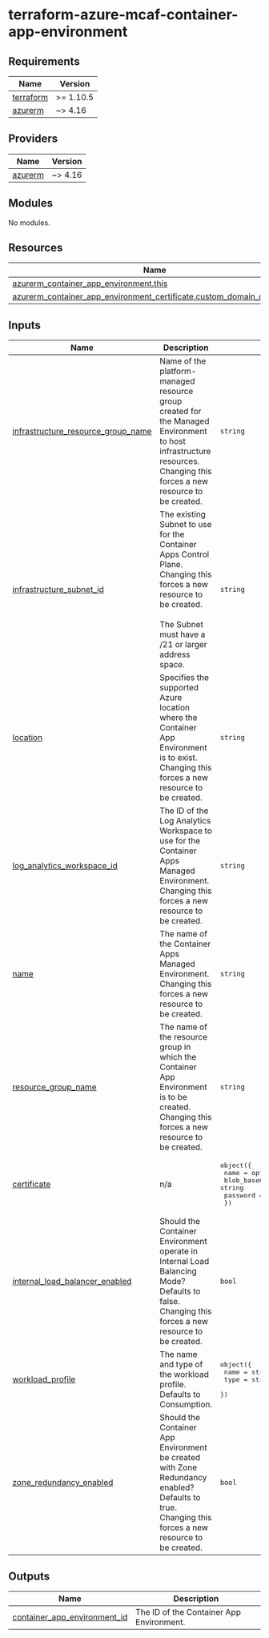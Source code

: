 # terraform-azure-mcaf-container-app-environment
<!-- BEGIN_TF_DOCS -->
## Requirements

| Name | Version |
|------|---------|
| <a name="requirement_terraform"></a> [terraform](#requirement\_terraform) | >= 1.10.5 |
| <a name="requirement_azurerm"></a> [azurerm](#requirement\_azurerm) | ~> 4.16 |

## Providers

| Name | Version |
|------|---------|
| <a name="provider_azurerm"></a> [azurerm](#provider\_azurerm) | ~> 4.16 |

## Modules

No modules.

## Resources

| Name | Type |
|------|------|
| [azurerm_container_app_environment.this](https://registry.terraform.io/providers/hashicorp/azurerm/latest/docs/resources/container_app_environment) | resource |
| [azurerm_container_app_environment_certificate.custom_domain_certificate](https://registry.terraform.io/providers/hashicorp/azurerm/latest/docs/resources/container_app_environment_certificate) | resource |

## Inputs

| Name | Description | Type | Default | Required |
|------|-------------|------|---------|:--------:|
| <a name="input_infrastructure_resource_group_name"></a> [infrastructure\_resource\_group\_name](#input\_infrastructure\_resource\_group\_name) | Name of the platform-managed resource group created for the Managed Environment to host infrastructure resources. Changing this forces a new resource to be created. | `string` | n/a | yes |
| <a name="input_infrastructure_subnet_id"></a> [infrastructure\_subnet\_id](#input\_infrastructure\_subnet\_id) | The existing Subnet to use for the Container Apps Control Plane. Changing this forces a new resource to be created.<br/><br/>The Subnet must have a /21 or larger address space. | `string` | n/a | yes |
| <a name="input_location"></a> [location](#input\_location) | Specifies the supported Azure location where the Container App Environment is to exist. Changing this forces a new resource to be created. | `string` | n/a | yes |
| <a name="input_log_analytics_workspace_id"></a> [log\_analytics\_workspace\_id](#input\_log\_analytics\_workspace\_id) | The ID of the Log Analytics Workspace to use for the Container Apps Managed Environment. Changing this forces a new resource to be created. | `string` | n/a | yes |
| <a name="input_name"></a> [name](#input\_name) | The name of the Container Apps Managed Environment. Changing this forces a new resource to be created. | `string` | n/a | yes |
| <a name="input_resource_group_name"></a> [resource\_group\_name](#input\_resource\_group\_name) | The name of the resource group in which the Container App Environment is to be created. Changing this forces a new resource to be created. | `string` | n/a | yes |
| <a name="input_certificate"></a> [certificate](#input\_certificate) | n/a | <pre>object({<br/>    name        = optional(string)<br/>    blob_base64 = string<br/>    password    = optional(string, "")<br/>  })</pre> | `null` | no |
| <a name="input_internal_load_balancer_enabled"></a> [internal\_load\_balancer\_enabled](#input\_internal\_load\_balancer\_enabled) | Should the Container Environment operate in Internal Load Balancing Mode? Defaults to false. Changing this forces a new resource to be created. | `bool` | `false` | no |
| <a name="input_workload_profile"></a> [workload\_profile](#input\_workload\_profile) | The name and type of the workload profile.<br/>Defaults to Consumption. | <pre>object({<br/>    name = string<br/>    type = string<br/>  })</pre> | <pre>{<br/>  "name": "Consumption",<br/>  "type": "Consumption"<br/>}</pre> | no |
| <a name="input_zone_redundancy_enabled"></a> [zone\_redundancy\_enabled](#input\_zone\_redundancy\_enabled) | Should the Container App Environment be created with Zone Redundancy enabled? Defaults to true. Changing this forces a new resource to be created. | `bool` | `true` | no |

## Outputs

| Name | Description |
|------|-------------|
| <a name="output_container_app_environment_id"></a> [container\_app\_environment\_id](#output\_container\_app\_environment\_id) | The ID of the Container App Environment. |
<!-- END_TF_DOCS -->